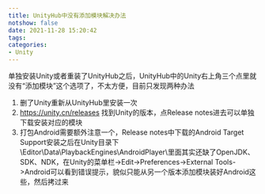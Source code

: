 ```yaml
---
title: UnityHub中没有添加模块解决办法
notshow: false
date: 2021-11-28 15:20:42
tags:
categories:
- Unity
---
```


单独安装Unity或者重装了UnityHub之后，UnityHub中的Unity右上角三个点里就没有“添加模块”这个选项了，不太方便，目前只发现两种办法
1. 删了Unity重新从UnityHub里安装一次
2. https://unity.cn/releases 找到Unity的版本，点Release notes进去可以单独下载安装对应的模块
3. 打包Android需要额外注意一个，Release notes中下载的Android Target Support安装之后在Unity目录下\Editor\Data\PlaybackEngines\AndroidPlayer\里面其实还缺了OpenJDK、SDK、NDK，在Unity的菜单栏->Edit->Preferences->External Tools->Android可以看到错误提示，貌似只能从另一个版本添加模块装好Android这些，然后拷过来

